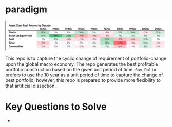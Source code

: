 # paradigm
![png](assets/teaser.png)


This repo is to capture the cyclic change of requirement of portfolio-change upon the global macro economy.
The repo generates the best profitable portfolio construction based on the given unit period of time.
`Ray Dalio` prefers to use the 10 year as a unit period of time to capture the change of best portfolio, however, this repo is prepared to provide more flexibility to that artificial dissection.

# Key Questions to Solve

- 